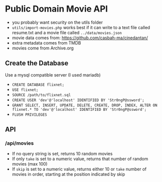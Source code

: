 # Public Domain Movie API

- you probably want security on the utils folder
- `utils/import-movies.php` works best if it can write to a text file called resume.txt and a movie file called `../data/movies.json`
- movie data comes from: https://github.com/casbah-ma/cinedantan/ 
- extra metadata comes from TMDB
- movies come from Archive.org

## Create the Database

Use a mysql compatible server (I used mariadb)

- `CREATE DATABASE flixnet;`
- `USE flixnet;`
- `SOURCE /path/to/flixnet.sql`
- `CREATE USER 'dev'@'localhost' IDENTIFIED BY 'Str0ngP@ssword';`
- `GRANT SELECT, INSERT, UPDATE, DELETE, CREATE, DROP, INDEX, ALTER ON flixnet.* TO 'dev'@'localhost' IDENTIFIED BY 'Str0ngP@ssword';`
- `FLUSH PRIVILEGES`

## API

### /api/movies

- If no query string is set, returns 10 random movies
- If only `take` is set to a numeric value, returns that number of random movies (max 100)
- If `skip` is set to a numeric value, returns either 10 or `take` number of movies in order, starting at the position indicated by skip